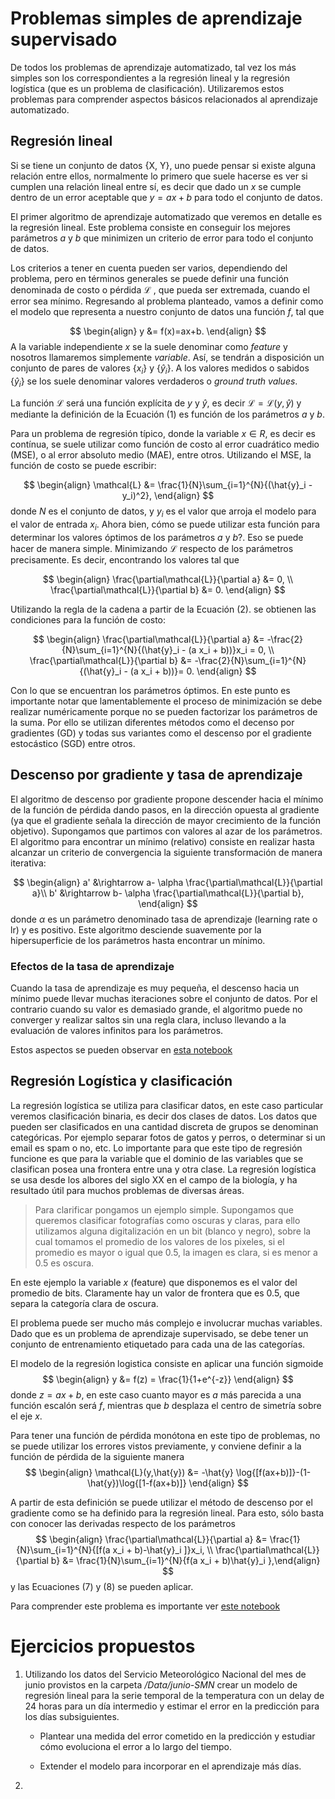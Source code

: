 # Problemas simples de aprendizaje supervisado

De todos los problemas de aprendizaje automatizado, tal vez los más simples son los correspondientes a la regresión lineal y la regresión logística (que es un problema de clasificación). Utilizaremos estos problemas para comprender aspectos básicos relacionados al aprendizaje automatizado.

## Regresión lineal

Si se tiene un conjunto de datos {X, Y}, uno puede pensar si existe alguna relación entre ellos, normalmente lo primero que suele hacerse es ver si cumplen una relación lineal entre sí, es decir que dado un $x$ se cumple dentro de un error aceptable que $y = a x + b$ para todo el conjunto de datos.

El primer algoritmo de aprendizaje automatizado que veremos en detalle es la regresión lineal. Este problema consiste en conseguir los mejores parámetros $a$ y $b$ que minimizen un criterio de error para todo el conjunto de datos.

Los criterios a tener en cuenta pueden ser varios, dependiendo del problema, pero en términos generales se puede definir una función denominada de costo o pérdida $\mathcal{L}$ , que pueda ser extremada, cuando el error sea mínimo. Regresando al problema planteado, vamos a definir como el modelo que representa a nuestro conjunto de datos una función $f$, tal que 

$$ 
\begin{align}
    y &= f(x)=ax+b.  
\end{align}
$$ 
A la variable independiente $x$ se la suele denominar como _feature_ y nosotros llamaremos simplemente _variable_. Así, se tendrán a disposición un conjunto de pares de valores $\{x_i\}$ y $\{\hat{y}_i\}$. A los valores medidos o sabidos $\{\hat{y}_i\}$ se los suele denominar valores verdaderos o _ground truth values_.

La función $\mathcal{L}$ será una función explícita de $y$ y $\hat{y}$, es decir $\mathcal{L} = \mathcal{L}(y, \hat{y})$ y mediante la definición de la Ecuación (1) es función de los parámetros $a$ y $b$.

Para un problema de regresión típico, donde la variable $x \in R$, es decir es contínua, se suele utilizar como función de costo al error cuadrático medio (MSE), o al error absoluto medio (MAE), entre otros. Utilizando el MSE, la función de costo se puede escribir:

$$
\begin{align}
\mathcal{L} &= \frac{1}{N}\sum_{i=1}^{N}{(\hat{y}_i - y_i)^2},
\end{align}
$$
donde $N$ es el conjunto de datos, y $y_i$ es el valor que arroja el modelo para el valor de entrada $x_i$. Ahora bien, cómo se puede utilizar esta función para determinar los valores óptimos de los parámetros $a$ y $b$?. Eso se puede hacer de manera simple. Minimizando $\mathcal{L}$ respecto de los parámetros precisamente. Es decir, encontrando los valores tal que

$$
\begin{align}
\frac{\partial\mathcal{L}}{\partial a} &= 0, \\
\frac{\partial\mathcal{L}}{\partial b} &= 0.
\end{align}
$$

Utilizando la regla de la cadena a partir de la Ecuación (2). se obtienen las condiciones para la función de costo:

$$
\begin{align}
\frac{\partial\mathcal{L}}{\partial a} &= -\frac{2}{N}\sum_{i=1}^{N}{(\hat{y}_i - (a x_i + b))}x_i = 0, \\
\frac{\partial\mathcal{L}}{\partial b} &= -\frac{2}{N}\sum_{i=1}^{N}{(\hat{y}_i - (a x_i + b))}= 0.
\end{align}
$$

Con lo que se encuentran los parámetros óptimos. En este punto es importante notar que lamentablemente el proceso de minimización se debe realizar numéricamente porque no se pueden factorizar los parámetros de la suma. Por ello se utilizan diferentes métodos como el decenso por gradientes (GD) y todas sus variantes como el descenso por el gradiente estocástico (SGD) entre otros. 

## Descenso por gradiente y tasa de aprendizaje

El algoritmo de descenso por gradiente propone descender hacia el mínimo de la función de pérdida dando pasos, en la dirección opuesta al gradiente (ya que el gradiente señala la dirección de mayor crecimiento de la función objetivo). Supongamos que partimos con valores al azar de los parámetros. El algoritmo para encontrar un mínimo (relativo) consiste en realizar hasta alcanzar un criterio de convergencia la siguiente transformación de manera iterativa:

$$
\begin{align}
a' &\rightarrow  a- \alpha \frac{\partial\mathcal{L}}{\partial a}\\
b' &\rightarrow  b- \alpha \frac{\partial\mathcal{L}}{\partial b},
\end{align}
$$
donde $\alpha$ es un parámetro denominado tasa de aprendizaje (learning rate o lr) y es positivo. Este algoritmo desciende suavemente por la hipersuperficie de los parámetros hasta encontrar un mínimo.

### Efectos de la tasa de aprendizaje

Cuando la tasa de aprendizaje es muy pequeña, el descenso hacia un mínimo puede llevar muchas iteraciones sobre el conjunto de datos. Por el contrario cuando su valor es demasiado grande, el algoritmo puede no converger y realizar saltos sin una regla clara, incluso llevando a la evaluación de valores infinitos para los parámetros.

Estos aspectos se pueden observar en [esta notebook](./Tema-5-machine-learning-libs-fw.ipynb)

## Regresión Logística y clasificación

La regresión logística se utiliza para clasificar datos, en este caso particular veremos clasificación binaria, es decir dos clases de datos. Los datos que pueden ser clasificados en una cantidad discreta de grupos se denominan categóricas. Por ejemplo separar fotos de gatos y perros, o determinar si un email es spam o no, etc. Lo importante para que este tipo de regresión funcione es que para la variable que el dominio de las variables que se clasifican posea una frontera entre una y otra clase. La regresión logística se usa desde los albores del siglo XX en el campo de la biología, y ha resultado útil para muchos problemas de diversas áreas.

> Para clarificar pongamos un ejemplo simple. Supongamos que queremos clasificar fotografías como oscuras y claras, para ello utilizamos alguna digitalización en un bit (blanco y negro), sobre la cual tomamos el promedio de los valores de los pixeles, si el promedio es mayor o igual que 0.5, la imagen es clara, si es menor a 0.5 es oscura. 

En este ejemplo la variable $x$ (feature) que disponemos es el valor del promedio de bits. Claramente hay un valor de frontera que es 0.5, que separa la categoría clara de oscura.

El problema puede ser mucho más complejo e involucrar muchas variables. Dado que es un problema de aprendizaje supervisado, se debe tener un conjunto de entrenamiento etiquetado para cada una de las categorías.

El modelo de la regresión logistica consiste en aplicar una función sigmoide
$$
\begin{align}
y &= f(z) = \frac{1}{1+e^{-z}}
\end{align}
$$
donde $z=a x + b$, en este caso cuanto mayor es $a$ más parecida a una función escalón será $f$, mientras que $b$ desplaza el centro de simetría sobre el eje $x$.

Para tener una función de pérdida monótona en este tipo de problemas, no se puede utilizar los errores vistos previamente, y conviene definir a la función de pérdida de la siguiente manera
$$
\begin{align}
\mathcal{L}(y,\hat{y}) &= -\hat{y} \log{[f(ax+b)]}-(1-\hat{y})\log{[1-f(ax+b)]}
\end{align}
$$

A partir de esta definición se puede utilizar el método de descenso por el gradiente como se ha definido para la regresión lineal. Para esto, sólo basta con conocer las derivadas respecto de los parámetros
$$
\begin{align}
\frac{\partial\mathcal{L}}{\partial a} &= \frac{1}{N}\sum_{i=1}^{N}{[f(a x_i + b)-\hat{y}_i ]}x_i, \\
\frac{\partial\mathcal{L}}{\partial b} &= \frac{1}{N}\sum_{i=1}^{N}{f(a x_i + b)\hat{y}_i },\end{align}
$$
y las Ecuaciones (7) y (8) se pueden aplicar.

Para comprender este problema es importante ver [este notebook](./Tema-5-regresion-logistica.ipynb)

# Ejercicios propuestos

1. Utilizando los datos del Servicio Meteorológico Nacional del mes de junio provistos en la carpeta _/Data/junio-SMN_ crear un modelo de regresión lineal para la serie temporal de la temperatura con un delay de 24 horas para un día intermedio y estimar el error en la predicción para los días subsiguientes.

    * Plantear una medida del error cometido en la predicción y estudiar cómo evoluciona el error a lo largo del tiempo.

    * Extender el modelo para incorporar en el aprendizaje más días.

2. 